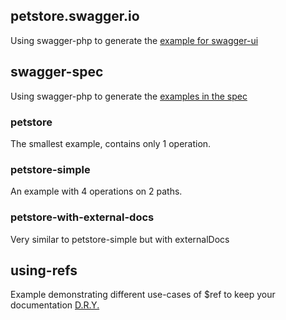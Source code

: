 ## petstore.swagger.io

Using swagger-php to generate the [example for swagger-ui](http://petstore.swagger.io/)

## swagger-spec

Using swagger-php to generate the [examples in the spec](https://github.com/swagger-api/swagger-spec/tree/master/examples/v2.0/json)

### petstore
The smallest example, contains only 1 operation.

### petstore-simple
An example with 4 operations on 2 paths.

### petstore-with-external-docs
Very similar to petstore-simple but with externalDocs

## using-refs
Example demonstrating different use-cases of $ref to keep your documentation [D.R.Y.](https://en.wikipedia.org/wiki/Don%27t_repeat_yourself)